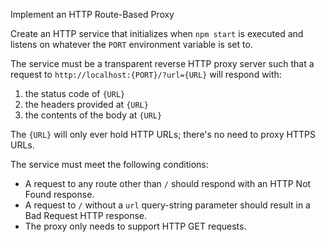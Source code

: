 Implement an HTTP Route-Based Proxy

Create an HTTP service that initializes when `npm start` is executed and listens on whatever the `PORT` environment variable is set to.

The service must be a transparent reverse HTTP proxy server such that a request to `http://localhost:{PORT}/?url={URL}` will respond with:

1. the status code of `{URL}`
2. the headers provided at `{URL}`
3. the contents of the body at `{URL}`

The `{URL}` will only ever hold HTTP URLs; there's no need to proxy HTTPS URLs.

The service must meet the following conditions:

- A request to any route other than `/` should respond with an HTTP Not Found response.
- A request to `/` without a `url` query-string parameter should result in a Bad Request HTTP response.
- The proxy only needs to support HTTP GET requests.